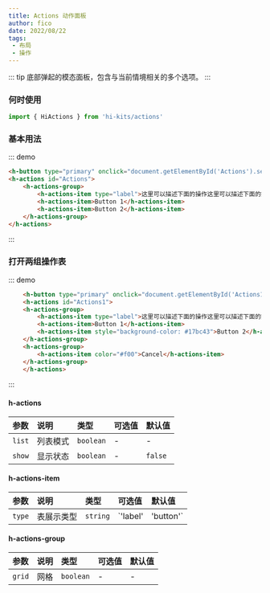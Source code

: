 ```yaml
---
title: Actions 动作面板
author: fico
date: 2022/08/22
tags:
 - 布局
 - 操作
---
```

::: tip
底部弹起的模态面板，包含与当前情境相关的多个选项。
:::
### 何时使用
```ts
import { HiActions } from 'hi-kits/actions'
```
### 基本用法

::: demo
```html
<h-button type="primary" onclick="document.getElementById('Actions').setAttribute('show', '')">打开一组操作表</h-button>
<h-actions id="Actions">
    <h-actions-group>
        <h-actions-item type="label">这里可以描述下面的操作这里可以描述下面的操作这里可以描述下面的操作这里可以描述下面的操作</h-actions-item>
        <h-actions-item>Button 1</h-actions-item>
        <h-actions-item>Button 2</h-actions-item>
    </h-actions-group>
</h-actions>

```
:::

### 打开两组操作表

::: demo
```html
    <h-button type="primary" onclick="document.getElementById('Actions1').setAttribute('show', '')">打开两组操作表</h-button>
    <h-actions id="Actions1">
    <h-actions-group>
        <h-actions-item type="label">这里可以描述下面的操作这里可以描述下面的操作这里可以描述下面的操作这里可以描述下面的操作</h-actions-item>
        <h-actions-item>Button 1</h-actions-item>
        <h-actions-item style="background-color: #17bc43">Button 2</h-actions-item>
    </h-actions-group>
    <h-actions-group>
        <h-actions-item color="#f00">Cancel</h-actions-item>
    </h-actions-group>
    </h-actions>

```
:::
#### h-actions

|参数|说明|类型|可选值|默认值
|:--|:--|:--|:-----|:---
| `list`| 列表模式 |  `boolean` | - | -
| `show`| 显示状态 |  `boolean` | - | `false`


#### h-actions-item

|参数|说明|类型|可选值|默认值
|:--|:--|:--|:-----|:---
| `type`| 表展示类型 |  `string` | `'label' | 'button'`| `button`

#### h-actions-group

|参数|说明|类型|可选值|默认值
|:--|:--|:--|:-----|:---
| `grid`| 网格 |  `boolean` | -| -
